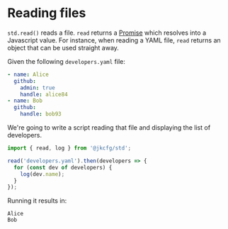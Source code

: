 # Reading files

`std.read()` reads a file. `read` returns a [Promise][promise] which resolves
into a Javascript value. For instance, when reading a YAML file, `read`
returns an object that can be used straight away.

Given the following `developers.yaml` file:

```yaml
- name: Alice
  github:
    admin: true
    handle: alice84
- name: Bob
  github:
    handle: bob93
```

We're going to write a script reading that file and displaying the list of
developers.

```js
import { read, log } from '@jkcfg/std';

read('developers.yaml').then(developers => {
  for (const dev of developers) {
    log(dev.name);
  }
});
```

Running it results in:

```console
Alice
Bob
```

[promise]: https://developer.mozilla.org/en-US/docs/Web/JavaScript/Reference/Global_Objects/Promise
[service]: https://kubernetes.io/docs/concepts/services-networking/service/
